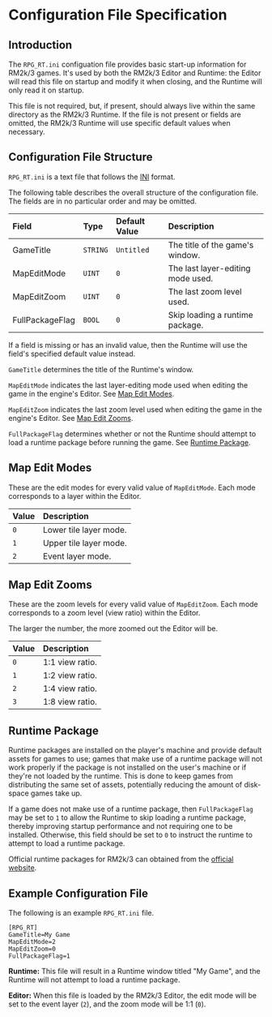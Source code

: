 # Configuration File Specification
## Introduction
The `RPG_RT.ini` configuation file provides basic start-up information for RM2k/3 games.
It's used by both the RM2k/3 Editor and Runtime: the Editor will read this file on startup and modify it when closing,
and the Runtime will only read it on startup.

This file is not required, but, if present, should always live within the same directory as the RM2k/3 Runtime.
If the file is not present or fields are omitted, the RM2k/3 Runtime will use specific default values when necessary.

## Configuration File Structure
`RPG_RT.ini` is a text file that follows the [INI](https://en.wikipedia.org/wiki/INI_file) format.

The following table describes the overall structure of the configuration file.
The fields are in no particular order and may be omitted.

| Field           | Type     | Default Value | Description                       |
|:----------------|:---------|:--------------|:----------------------------------|
| GameTitle       | `STRING` | `Untitled`    | The title of the game's window.   |
| MapEditMode     | `UINT`   | `0`           | The last layer-editing mode used. |
| MapEditZoom     | `UINT`   | `0`           | The last zoom level used.         |
| FullPackageFlag | `BOOL`   | `0`           | Skip loading a runtime package.   |

If a field is missing or has an invalid value, then the Runtime will use the field's specified default value instead.

`GameTitle` determines the title of the Runtime's window.

`MapEditMode` indicates the last layer-editing mode used when editing the game in the engine's Editor. See [Map Edit Modes](#map-edit-modes).

`MapEditZoom` indicates the last zoom level used when editing the game in the engine's Editor. See [Map Edit Zooms](#map-edit-zooms).

`FullPackageFlag` determines whether or not the Runtime should attempt to load a runtime package before running the game. See [Runtime Package](#runtime-package).

## Map Edit Modes
These are the edit modes for every valid value of `MapEditMode`. Each mode corresponds to a layer within the Editor.

| Value | Description            |
|:------|:-----------------------|
| `0`   | Lower tile layer mode. |
| `1`   | Upper tile layer mode. |
| `2`   | Event layer mode.      |

## Map Edit Zooms
These are the zoom levels for every valid value of `MapEditZoom`. Each mode corresponds to a zoom level (view ratio) within the Editor.

The larger the number, the more zoomed out the Editor will be.

| Value | Description     |
|:------|:----------------|
| `0`   | 1:1 view ratio. |
| `1`   | 1:2 view ratio. |
| `2`   | 1:4 view ratio. |
| `3`   | 1:8 view ratio. |

## Runtime Package
Runtime packages are installed on the player's machine and provide default assets for games to use;
games that make use of a runtime package will not work properly if the package is not installed on the user's machine or if they're not loaded by the runtime.
This is done to keep games from distributing the same set of assets, potentially reducing the amount of disk-space games take up.

If a game does not make use of a runtime package, then `FullPackageFlag` may be set to `1` to allow the Runtime to skip loading
a runtime package, thereby improving startup performance and not requiring one to be installed. Otherwise, this field should be
set to `0` to instruct the runtime to attempt to load a runtime package.

Official runtime packages for RM2k/3 can obtained from the [official website](https://www.rpgmakerweb.com/download/additional/run-time-packages).

## Example Configuration File
The following is an example `RPG_RT.ini` file.

```text
[RPG_RT]
GameTitle=My Game
MapEditMode=2
MapEditZoom=0
FullPackageFlag=1
```

**Runtime:** This file will result in a Runtime window titled "My Game", and the Runtime will not attempt to load a runtime package.

**Editor:** When this file is loaded by the RM2k/3 Editor, the edit mode will be set to the event layer (`2`), and the zoom mode will be 1:1 (`0`).
